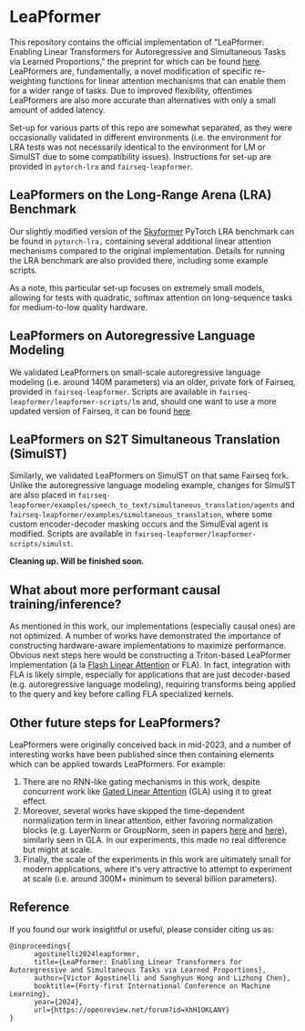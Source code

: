 # LeaPformer
This repository contains the official implementation of "LeaPformer: Enabling Linear Transformers for Autoregressive and Simultaneous Tasks via Learned Proportions," the preprint for which can be found [here](https://arxiv.org/abs/2405.13046). LeaPformers are, fundamentally, a novel modification of specific re-weighting functions for linear attention mechanisms that can enable them for a wider range of tasks. Due to improved flexibility, oftentimes LeaPformers are also more accurate than alternatives with only a small amount of added latency. 

Set-up for various parts of this repo are somewhat separated, as they were occasionally validated in different environments (i.e. the environment for LRA tests was not necessarily identical to the environment for LM or SimulST due to some compatibility issues). Instructions for set-up are provided in `pytorch-lra` and `fairseq-leapformer`.

## LeaPformers on the Long-Range Arena (LRA) Benchmark

Our slightly modified version of the [Skyformer](https://arxiv.org/abs/2111.00035) PyTorch LRA benchmark can be found in `pytorch-lra,` containing several additional linear attention mechanisms compared to the original implementation. Details for running the LRA benchmark are also provided there, including some example scripts.

As a note, this particular set-up focuses on extremely small models, allowing for tests with quadratic, softmax attention on long-sequence tasks for medium-to-low quality hardware. 

## LeaPformers on Autoregressive Language Modeling

We validated LeaPformers on small-scale autoregressive language modeling (i.e. around 140M parameters) via an older, private fork of Fairseq, provided in `fairseq-leapformer`. Scripts are available in `fairseq-leapformer/leapformer-scripts/lm` and, should one want to use a more updated version of Fairseq, it can be found [here](https://github.com/facebookresearch/fairseq).

## LeaPformers on S2T Simultaneous Translation (SimulST)

Similarly, we validated LeaPformers on SimulST on that same Fairseq fork. Unlike the autoregressive language modeling example, changes for SimulST are also placed in `fairseq-leapformer/examples/speech_to_text/simultaneous_translation/agents` and `fairseq-leapformer/examples/simultaneous_translation`, where some custom encoder-decoder masking occurs and the SimulEval agent is modified. Scripts are available in `fairseq-leapformer/leapformer-scripts/simulst`.

**Cleaning up. Will be finished soon.**

## What about more performant causal training/inference?

As mentioned in this work, our implementations (especially causal ones) are not optimized. A number of works have demonstrated the importance of constructing hardware-aware implementations to maximize performance. Obvious next steps here would be constructing a Triton-based LeaPformer implementation (à la [Flash Linear Attention](https://github.com/sustcsonglin/flash-linear-attention) or FLA). In fact, integration with FLA is likely simple, especially for applications that are just decoder-based (e.g. autoregressive language modeling), requiring transforms being applied to the query and key before calling FLA specialized kernels.

## Other future steps for LeaPformers?

LeaPformers were originally conceived back in mid-2023, and a number of interesting works have been published since then containing elements which can be applied towards LeaPformers. For example: 

1. There are no RNN-like gating mechanisms in this work, despite concurrent work like [Gated Linear Attention](https://github.com/berlino/gated_linear_attention) (GLA) using it to great effect. 
2. Moreover, several works have skipped the time-dependent normalization term in linear attention, either favoring normalization blocks (e.g. LayerNorm or GroupNorm, seen in papers [here](https://aclanthology.org/2022.emnlp-main.473/) and [here](https://arxiv.org/abs/2307.08621)), similarly seen in GLA. In our experiments, this made no real difference but might at scale.
3. Finally, the scale of the experiments in this work are ultimately small for modern applications, where it's very attractive to attempt to experiment at scale (i.e. around 300M+ minimum to several billion parameters).

## Reference

If you found our work insightful or useful, please consider citing us as:

```
@inproceedings{
      agostinelli2024leapformer,
      title={LeaPformer: Enabling Linear Transformers for Autoregressive and Simultaneous Tasks via Learned Proportions},
      author={Victor Agostinelli and Sanghyun Hong and Lizhong Chen},
      booktitle={Forty-first International Conference on Machine Learning},
      year={2024},
      url={https://openreview.net/forum?id=XhH1OKLANY}
}
```
